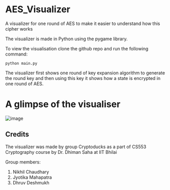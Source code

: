 # AES_Visualizer
A visualizer for one round of AES to make it easier to understand how this cipher works

The visualizer is made in Python using the pygame library. 

To view the visualisation clone the github repo and run the following command:
```
python main.py
```

The visualizer first shows one round of key expansion algorithm to generate the round key and then using this key it shows how a state is encrypted in one round of AES.

# A glimpse of the visualiser
![image](https://user-images.githubusercontent.com/55611035/201983474-99bd96c5-8ffa-4d14-9061-a09ad192d900.png)

## Credits
The visualizer was made by group Cryptoducks as a part of CS553 Cryptography course by Dr. Dhiman Saha at IIT Bhilai

Group members:

1. Nikhil Chaudhary
2. Jyotika Mahapatra
3. Dhruv Deshmukh

